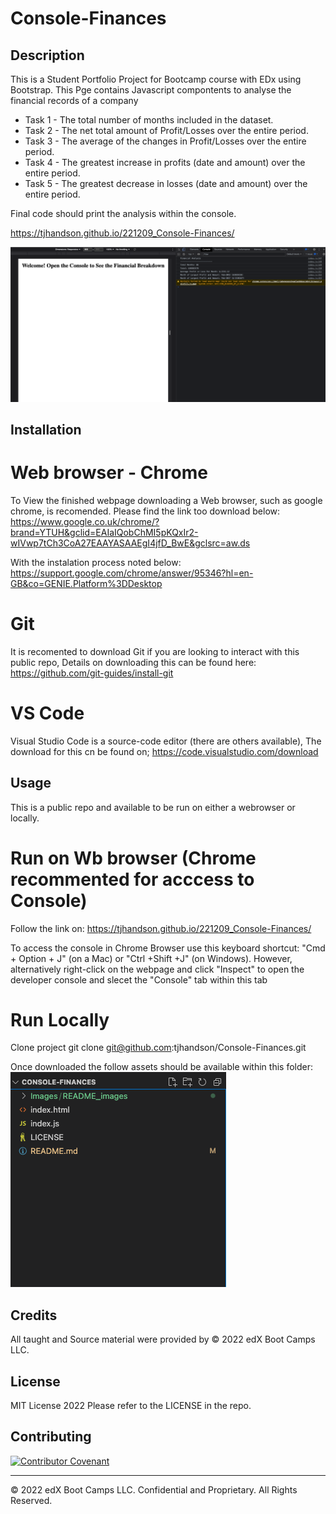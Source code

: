 # Console-Finances

## Description 

This is a Student Portfolio Project for Bootcamp course with EDx using Bootstrap. This Pge contains Javascript compontents to analyse the financial records of a company

* Task 1 - The total number of months included in the dataset.
* Task 2 - The net total amount of Profit/Losses over the entire period.
* Task 3 - The average of the changes in Profit/Losses over the entire period.
* Task 4 - The greatest increase in profits (date and amount) over the entire period.
* Task 5 - The greatest decrease in losses (date and amount) over the entire period.

Final code should print the analysis within the console.

https://tjhandson.github.io/221209_Console-Finances/

![alt text](./images/README_images/console-Finances_display.png)

## Installation

# Web browser - Chrome
To View the finished webpage downloading a Web browser, such as google chrome, is recomended. Please find the link too download below: https://www.google.co.uk/chrome/?brand=YTUH&gclid=EAIaIQobChMI5pKQxIr2-wIVwp7tCh3CoA27EAAYASAAEgI4jfD_BwE&gclsrc=aw.ds

With the instalation process noted below: https://support.google.com/chrome/answer/95346?hl=en-GB&co=GENIE.Platform%3DDesktop


# Git 
It is recomented to download Git if you are looking to interact with this public repo, Details on downloading this can be found here: https://github.com/git-guides/install-git

# VS Code
Visual Studio Code is a source-code editor (there are others available), The download for this cn be found on; https://code.visualstudio.com/download

## Usage 
This is a public repo and available to be run on either a webrowser or locally. 

# Run on Wb browser (Chrome recommented for acccess to Console)
Follow the link on: https://tjhandson.github.io/221209_Console-Finances/

To access the console in Chrome Browser use this keyboard shortcut: "Cmd + Option + J" (on a Mac) or "Ctrl +Shift +J" (on Windows). 
However, alternatively right-click on the webpage and click "Inspect" to open the developer console and slecet the "Console" tab within this tab


# Run Locally 

Clone project
git clone git@github.com:tjhandson/Console-Finances.git

Once downloaded the follow assets should be available within this folder:
![alt text](./images/README_images/console-Finances_contents.png)


## Credits

All taught and Source material were provided by © 2022 edX Boot Camps LLC.

## License

MIT License 2022 Please refer to the LICENSE in the repo.


## Contributing

[![Contributor Covenant](https://img.shields.io/badge/Contributor%20Covenant-2.1-4baaaa.svg)](code_of_conduct.md)



---

© 2022 edX Boot Camps LLC. Confidential and Proprietary. All Rights Reserved.